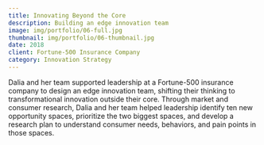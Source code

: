 ```yaml
---
title: Innovating Beyond the Core
description: Building an edge innovation team
image: img/portfolio/06-full.jpg
thumbnail: img/portfolio/06-thumbnail.jpg
date: 2018
client: Fortune-500 Insurance Company
category: Innovation Strategy
---
```

Dalia and her team supported leadership at a Fortune-500 insurance company to design an edge innovation team, shifting their thinking to transformational innovation outside their core. Through market and consumer research, Dalia and her team helped leadership identify ten new opportunity spaces, prioritize the two biggest spaces, and develop a research plan to understand consumer needs, behaviors, and pain points in those spaces. 